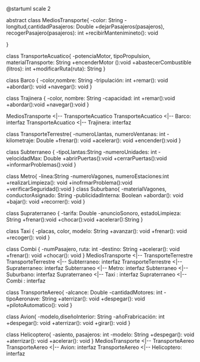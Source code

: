 @startuml
scale 2

abstract class MediosTransporte{
    -color: String
    -longitud,cantidadPasajeros: Double
    +dejarPasajeros(pasajeros), recogerPasajero(pasajeros): int
    +recibirMantenimineto(): void

}

class TransporteAcuatico{
    -potenciaMotor, tipoPropulsion, materialTransporte: String
    +encenderMotor ():void
    +abastecerCombustible (litros): int
    +modificarRuta(ruta): String 
}

class Barco {
    -color,nombre: String
    -tripulación: int
    +remar(): void
    +abordar(): void
    +navegar(): void 
}

class Trajinera {
    -color, nombre: String
    -capacidad: int
    +remar():void
    +abordar():void
    +navegar():void 
    }

MediosTransporte <|-- TransporteAcuatico
TransporteAcuatico <|-- Barco: interfaz
TransporteAcuatico <|-- Trajinera: interfaz

class TransporteTerrestre{
    -numeroLlantas, numeroVentanas: int
    -kilometraje: Double
    +frenar(): void
    +acelerar(): void
    +encender():void 
}

class Subterraneo {
    -tipoLlantas:String
    -numeroUnidades: int
    -velocidadMax: Double
    +abrirPuertas():void
    +cerrarPuertas():void
    +informarProblemas():void
}

class Metro{
    -linea:String
    -numeroVagones, numeroEstaciones:int
    +realizarLimpieza(): void
    +inofrmarProblema():void
    +verificarSeguridad():void 
}
class Suburbano{
    -materialVagones, conductorAsignado: String
    -publicidadInterna: Boolean 
    +abordar(): void
    +bajar(): void
    +recorrer(): void
}

class Supraterraneo {
    -tarifa: Double
    -anuncioSonoro, estadoLimpieza: String
    +frenar():void
    +chocar():void
    +acelerar():String
}

class Taxi {
    -placas, color, modelo: String
    +avanzar(): void
    +frenar(): void
    +recoger(): void
}

class Combi {
    -numPasajero, ruta: int
    -destino: String
    +acelerar(): void
    +frenar(): void
    +chocar(): void
}
MediosTransporte <|-- TransporteTerrestre
TransporteTerrestre <|-- Subterraneo: interfaz 
TransporteTerrestre <|-- Supraterraneo: interfaz 
Subterraneo <|-- Metro: interfaz
Subterraneo <|-- Suburbano: interfaz
Supraterraneo <|-- Taxi : interfaz
Supraterraneo <|-- Combi : interfaz


class TransporteAereo{
    -alcance: Double
    -cantidadMotores: int
    -tipoAeronave: String
    +aterrizar(): void
    +despegar(): void
    +pilotoAutomatico(): void
}

class Avion{
    -modelo,diseñoInterior: String
    -añoFrabricación: int
    +despegar(): void
    +aterrizar(): void
    +girar(): void
}

class Helicoptero{
    -asiento,  pasajeros: int
    -modelo: String
    +despegar(): void
    +aterrizar(): void
    +acelerar(): void
}
MediosTransporte <|-- TransporteAereo
TransporteAereo <|-- Avion: interfaz
TransporteAereo <|-- Helicoptero: interfaz

